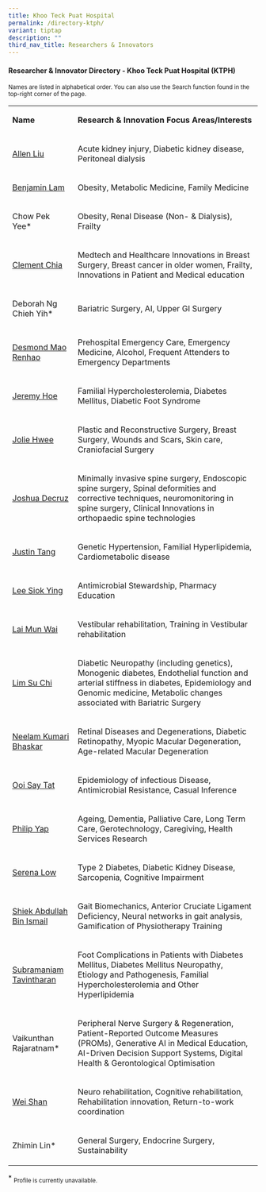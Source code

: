 ```yaml
---
title: Khoo Teck Puat Hospital
permalink: /directory-ktph/
variant: tiptap
description: ""
third_nav_title: Researchers & Innovators
---
```

<h4><strong>Researcher &amp; Innovator Directory - Khoo Teck Puat Hospital (KTPH)</strong></h4>
<p><sup>Names are listed in alphabetical order. You can also use the Search function found in the top-right corner of the page.</sup>
</p>
<p></p>
<table style="minWidth: 50px">
<colgroup>
<col>
<col>
</colgroup>
<tbody>
<tr>
<td rowspan="1" colspan="1">
<p><strong>Name</strong>
</p>
</td>
<td rowspan="1" colspan="1">
<p><strong>Research&nbsp;&amp; Innovation&nbsp;Focus Areas/Interests</strong>
</p>
</td>
</tr>
<tr>
<td rowspan="1" colspan="1">
<p><a href="/files/Researcher Directory/KTPH/KTPH___Allen_Liu_Yan_Lun_v2210.pdf" rel="noopener nofollow" target="_blank">Allen Liu</a>
</p>
</td>
<td rowspan="1" colspan="1">
<p>Acute kidney injury, Diabetic kidney disease, Peritoneal dialysis</p>
</td>
</tr>
<tr>
<td rowspan="1" colspan="1">
<p><a href="/files/Researcher Directory/KTPH/KTPH___Benjamin_Lam_Chih_Chiang_v2210.pdf" rel="noopener nofollow" target="_blank">Benjamin Lam</a>
</p>
</td>
<td rowspan="1" colspan="1">
<p>Obesity, Metabolic Medicine, Family Medicine</p>
</td>
</tr>
<tr>
<td rowspan="1" colspan="1">
<p>Chow Pek Yee*</p>
</td>
<td rowspan="1" colspan="1">
<p>Obesity, Renal Disease (Non- &amp; Dialysis), Frailty</p>
</td>
</tr>
<tr>
<td rowspan="1" colspan="1">
<p><a href="/files/Researcher Directory/KTPH/YHC___Clement_Chia_Luck_Khng__v1223.pdf" rel="noopener nofollow" target="_blank">Clement Chia</a>
</p>
</td>
<td rowspan="1" colspan="1">
<p>Medtech and Healthcare Innovations in Breast Surgery, Breast cancer in
older women, Frailty, Innovations in Patient and Medical education</p>
</td>
</tr>
<tr>
<td rowspan="1" colspan="1">
<p>Deborah Ng Chieh Yih*</p>
</td>
<td rowspan="1" colspan="1">
<p>Bariatric Surgery, AI, Upper GI Surgery</p>
</td>
</tr>
<tr>
<td rowspan="1" colspan="1">
<p><a href="/files/Researcher Directory/KTPH/YHC___Desmond_Mao_Renhao_v0624.pdf" rel="noopener nofollow" target="_blank">Desmond Mao Renhao</a>
</p>
</td>
<td rowspan="1" colspan="1">
<p>Prehospital Emergency Care, Emergency Medicine, Alcohol, Frequent Attenders
to Emergency Departments</p>
</td>
</tr>
<tr>
<td rowspan="1" colspan="1">
<p><a href="/files/Researcher Directory/KTPH/YHC___Jeremy_Hoe_v1223.pdf" rel="noopener nofollow" target="_blank">Jeremy Hoe</a>
</p>
</td>
<td rowspan="1" colspan="1">
<p>Familial Hypercholesterolemia, Diabetes Mellitus, Diabetic Foot Syndrome</p>
</td>
</tr>
<tr>
<td rowspan="1" colspan="1">
<p><a href="/files/Researcher Directory/KTPH/Jolie_Hwee__NHG_edited__Jun_2025.pdf" rel="noopener nofollow" target="_blank">Jolie Hwee</a>
</p>
</td>
<td rowspan="1" colspan="1">
<p>Plastic and Reconstructive Surgery, Breast Surgery, Wounds and Scars,
Skin care, Craniofacial Surgery</p>
</td>
</tr>
<tr>
<td rowspan="1" colspan="1">
<p><a href="/files/Researcher Directory/KTPH/Joshua_Decruz_NHG_edited_Jun_2025.pdf" rel="noopener nofollow" target="_blank">Joshua Decruz</a>
</p>
</td>
<td rowspan="1" colspan="1">
<p>Minimally invasive spine surgery, Endoscopic spine surgery, Spinal deformities
and corrective techniques, neuromonitoring in spine surgery, Clinical Innovations
in orthopaedic spine technologies</p>
</td>
</tr>
<tr>
<td rowspan="1" colspan="1">
<p><a href="/files/Researcher Directory/KTPH/KTPH___Justin_Tang_I_Shing_v2210.pdf" rel="noopener nofollow" target="_blank">Justin Tang</a>
</p>
</td>
<td rowspan="1" colspan="1">
<p>Genetic Hypertension, Familial Hyperlipidemia, Cardiometabolic disease</p>
</td>
</tr>
<tr>
<td rowspan="1" colspan="1">
<p><a href="/files/Researcher Directory/KTPH/KTPH___Lee_Siok_Ying_v2103.pdf" rel="noopener nofollow" target="_blank">Lee Siok Ying</a>
</p>
</td>
<td rowspan="1" colspan="1">
<p>Antimicrobial Stewardship, Pharmacy Education</p>
</td>
</tr>
<tr>
<td rowspan="1" colspan="1">
<p><a href="/files/Researcher Directory/KTPH/KTPH_Lai_Mun_Wai.pdf" rel="noopener nofollow" target="_blank">Lai Mun Wai</a>
</p>
</td>
<td rowspan="1" colspan="1">
<p>Vestibular rehabilitation, Training in Vestibular rehabilitation</p>
</td>
</tr>
<tr>
<td rowspan="1" colspan="1">
<p><a href="/files/Researcher Directory/KTPH/YHC___Lim_Su_Chi_v1223.pdf" rel="noopener nofollow" target="_blank">Lim Su Chi</a>
</p>
</td>
<td rowspan="1" colspan="1">
<p>Diabetic Neuropathy (including genetics), Monogenic diabetes, Endothelial
function and arterial stiffness in diabetes, Epidemiology and Genomic medicine,
Metabolic changes associated with Bariatric Surgery</p>
</td>
</tr>
<tr>
<td rowspan="1" colspan="1">
<p><a href="/files/Researcher Directory/KTPH/yhc___neelam_kumari_bhaskar_v1223.pdf" rel="noopener nofollow" target="_blank">Neelam Kumari Bhaskar</a>
</p>
</td>
<td rowspan="1" colspan="1">
<p>Retinal Diseases and Degenerations, Diabetic Retinopathy, Myopic Macular
Degeneration, Age-related Macular Degeneration</p>
</td>
</tr>
<tr>
<td rowspan="1" colspan="1">
<p><a href="/files/Researcher Directory/KTPH/YHC___Ooi_Say_Tat_v1223.pdf" rel="noopener nofollow" target="_blank">Ooi Say Tat</a>
</p>
</td>
<td rowspan="1" colspan="1">
<p>Epidemiology of infectious Disease, Antimicrobial Resistance, Casual Inference</p>
</td>
</tr>
<tr>
<td rowspan="1" colspan="1">
<p><a href="/files/Researcher Directory/KTPH/KTPH___Philip_Yap_Lin_Kiat__v2210.pdf" rel="noopener nofollow" target="_blank">Philip Yap</a>
</p>
</td>
<td rowspan="1" colspan="1">
<p>Ageing, Dementia, Palliative Care, Long Term Care, Gerotechnology, Caregiving,
Health Services Research</p>
</td>
</tr>
<tr>
<td rowspan="1" colspan="1">
<p><a href="/files/Researcher Directory/KTPH/YHC___Serena_Low_Kiat_Mun_v0624.pdf" rel="noopener nofollow" target="_blank">Serena Low</a>
</p>
</td>
<td rowspan="1" colspan="1">
<p>Type 2 Diabetes, Diabetic Kidney Disease, Sarcopenia, Cognitive Impairment</p>
</td>
</tr>
<tr>
<td rowspan="1" colspan="1">
<p><a href="/files/Researcher Directory/KTPH/KTPH_Shiek_Abdullah_Bin_Ismail.pdf" rel="noopener nofollow" target="_blank">Shiek Abdullah Bin Ismail</a>
</p>
</td>
<td rowspan="1" colspan="1">
<p>Gait Biomechanics, Anterior Cruciate Ligament Deficiency, Neural networks
in gait analysis, Gamification of Physiotherapy Training</p>
</td>
</tr>
<tr>
<td rowspan="1" colspan="1">
<p><a href="/files/Researcher Directory/KTPH/YHC___Subramaniam_Tavintharan_v0624.pdf" rel="noopener nofollow" target="_blank">Subramaniam Tavintharan</a>
</p>
</td>
<td rowspan="1" colspan="1">
<p>Foot Complications in Patients with Diabetes Mellitus, Diabetes Mellitus
Neuropathy, Etiology and Pathogenesis, Familial Hypercholesterolemia and
Other Hyperlipidemia</p>
</td>
</tr>
<tr>
<td rowspan="1" colspan="1">
<p>Vaikunthan Rajaratnam*</p>
</td>
<td rowspan="1" colspan="1">
<p>Peripheral Nerve Surgery &amp; Regeneration, Patient-Reported Outcome
Measures (PROMs), Generative AI in Medical Education, AI-Driven Decision
Support Systems, Digital Health &amp; Gerontological Optimisation</p>
</td>
</tr>
<tr>
<td rowspan="1" colspan="1">
<p><a href="/files/Researcher Directory/KTPH/Wei_Shan_v1224.pdf" rel="noopener nofollow" target="_blank">Wei Shan</a>
</p>
</td>
<td rowspan="1" colspan="1">
<p>Neuro rehabilitation, Cognitive rehabilitation, Rehabilitation innovation,
Return-to-work coordination</p>
</td>
</tr>
<tr>
<td rowspan="1" colspan="1">
<p>Zhimin Lin*</p>
</td>
<td rowspan="1" colspan="1">
<p>General Surgery, Endocrine Surgery, Sustainability&nbsp;</p>
</td>
</tr>
</tbody>
</table>
<p>* <sub>Profile is currently unavailable.</sub>
</p>
<p></p>